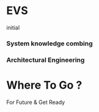 # EVS
initial

### System knowledge combing
### Architectural Engineering

# Where To Go ?
For Future & Get Ready
